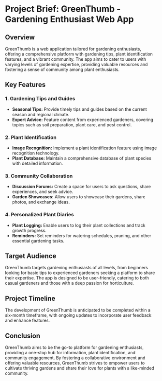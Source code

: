 # Project Brief: GreenThumb - Gardening Enthusiast Web App

## Overview

GreenThumb is a web application tailored for gardening enthusiasts, offering a comprehensive platform with gardening tips, plant identification features, and a vibrant community. The app aims to cater to users with varying levels of gardening expertise, providing valuable resources and fostering a sense of community among plant enthusiasts.

## Key Features

### 1. Gardening Tips and Guides

- **Seasonal Tips:** Provide timely tips and guides based on the current season and regional climate.
- **Expert Advice:** Feature content from experienced gardeners, covering topics such as soil preparation, plant care, and pest control.

### 2. Plant Identification

- **Image Recognition:** Implement a plant identification feature using image recognition technology.
- **Plant Database:** Maintain a comprehensive database of plant species with detailed information.

### 3. Community Collaboration

- **Discussion Forums:** Create a space for users to ask questions, share experiences, and seek advice.
- **Garden Showcases:** Allow users to showcase their gardens, share photos, and exchange ideas.

### 4. Personalized Plant Diaries

- **Plant Logging:** Enable users to log their plant collections and track growth progress.
- **Reminders:** Set reminders for watering schedules, pruning, and other essential gardening tasks.

## Target Audience

GreenThumb targets gardening enthusiasts of all levels, from beginners looking for basic tips to experienced gardeners seeking a platform to share their expertise. The app is designed to be user-friendly, catering to both casual gardeners and those with a deep passion for horticulture.

## Project Timeline

The development of GreenThumb is anticipated to be completed within a six-month timeframe, with ongoing updates to incorporate user feedback and enhance features.

## Conclusion

GreenThumb aims to be the go-to platform for gardening enthusiasts, providing a one-stop hub for information, plant identification, and community engagement. By fostering a collaborative environment and offering valuable resources, GreenThumb strives to empower users to cultivate thriving gardens and share their love for plants with a like-minded community.
